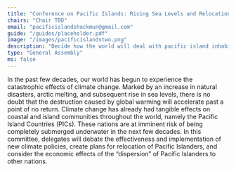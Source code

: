 ```yaml
---
title: "Conference on Pacific Islands: Rising Sea Levels and Relocation"
chairs: "Chair TBD"
email: "pacificislandshackmun@gmail.com"
guide: "/guides/placeholder.pdf"
image: "/images/pacificislandstwo.png"
description: "Decide how the world will deal with pacific island inhabitants amid the growing climate crisis."
type: "General Assembly"
ms: false
---
```

In the past few decades, our world has begun to experience the catastrophic effects of climate change. Marked by an increase in natural disasters, arctic melting, and subsequent rise in sea levels, there is no doubt that the destruction caused by global warming will accelerate past a point of no return. Climate change has already had tangible effects on coastal and island communities throughout the world, namely the Pacific Island Countries (PICs). These nations are at imminent risk of being completely submerged underwater in the next few decades. In this committee, delegates will debate the effectiveness and implementation of new climate policies, create plans for relocation of Pacific Islanders, and consider the economic effects of the “dispersion” of Pacific Islanders to other nations.